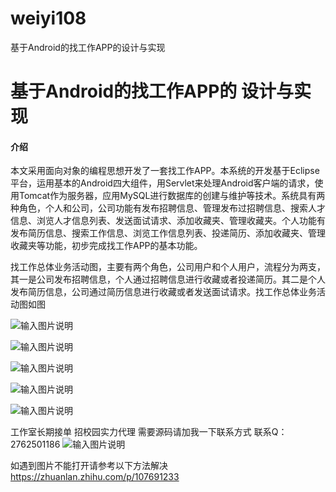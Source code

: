 # weiyi108
基于Android的找工作APP的设计与实现

# 基于Android的找工作APP的 设计与实现

#### 介绍
本文采用面向对象的编程思想开发了一套找工作APP。本系统的开发基于Eclipse平台，运用基本的Android四大组件，用Servlet来处理Android客户端的请求，使用Tomcat作为服务器，应用MySQL进行数据库的创建与维护等技术。系统具有两种角色，个人和公司，公司功能有发布招聘信息、管理发布过招聘信息、搜索人才信息、浏览人才信息列表、发送面试请求、添加收藏夹、管理收藏夹。个人功能有发布简历信息、搜索工作信息、浏览工作信息列表、投递简历、添加收藏夹、管理收藏夹等功能，初步完成找工作APP的基本功能。

找工作总体业务活动图，主要有两个角色，公司用户和个人用户，流程分为两支，其一是公司发布招聘信息，个人通过招聘信息进行收藏或者投递简历。其二是个人发布简历信息，公司通过简历信息进行收藏或者发送面试请求。找工作总体业务活动图如图

![输入图片说明](https://images.gitee.com/uploads/images/2020/1204/230052_79e16c4a_4865385.png "屏幕截图.png")

![输入图片说明](https://images.gitee.com/uploads/images/2020/1204/230112_a2ec2b75_4865385.png "屏幕截图.png")

![输入图片说明](https://images.gitee.com/uploads/images/2020/1204/230125_42395ae5_4865385.png "屏幕截图.png")

![输入图片说明](https://images.gitee.com/uploads/images/2020/1204/230138_3ed4fab5_4865385.png "屏幕截图.png")

![输入图片说明](https://images.gitee.com/uploads/images/2020/1204/230146_48cacd40_4865385.png "屏幕截图.png")

工作室长期接单 招校园实力代理
需要源码请加我一下联系方式
联系Q：2762501186
![输入图片说明](https://images.gitee.com/uploads/images/2020/1119/003728_cd598bb9_4865385.jpeg "微信.jpg")

如遇到图片不能打开请参考以下方法解决
https://zhuanlan.zhihu.com/p/107691233
